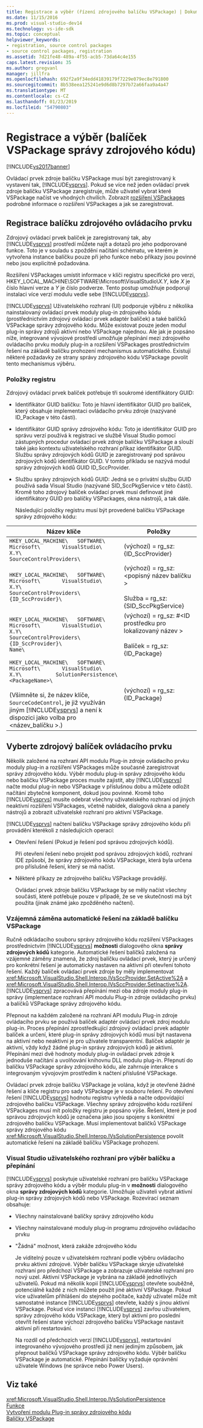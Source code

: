 ```yaml
---
title: Registrace a výběr (řízení zdrojového balíčku VSPackage) | Dokumentace Microsoftu
ms.date: 11/15/2016
ms.prod: visual-studio-dev14
ms.technology: vs-ide-sdk
ms.topic: conceptual
helpviewer_keywords:
- registration, source control packages
- source control packages, registration
ms.assetid: 7d21fe48-489a-4f55-acb5-73da64c4e155
caps.latest.revision: 35
ms.author: gregvanl
manager: jillfra
ms.openlocfilehash: 692f2a9f34edd41839179f7229e079ec8e791800
ms.sourcegitcommit: 8b538eea125241e9d6d8b7297b72a66faa9a4a47
ms.translationtype: MT
ms.contentlocale: cs-CZ
ms.lasthandoff: 01/23/2019
ms.locfileid: "54790803"
---
```

# <a name="registration-and-selection-source-control-vspackage"></a>Registrace a výběr (balíček VSPackage správy zdrojového kódu)
[!INCLUDE[vs2017banner](../../includes/vs2017banner.md)]

Ovládací prvek zdroje balíčku VSPackage musí být zaregistrovaný k vystavení tak, [!INCLUDE[vsprvs](../../includes/vsprvs-md.md)]. Pokud se více než jeden ovládací prvek zdroje balíčku VSPackage zaregistruje, může uživatel vybrat které VSPackage načíst ve vhodných chvílích. Zobrazit [rozšíření VSPackages](../../extensibility/internals/vspackages.md) podrobné informace o rozšíření VSPackages a jak se zaregistrovat.  
  
## <a name="registering-a-source-control-package"></a>Registrace balíčku zdrojového ovládacího prvku  
 Zdrojový ovládací prvek balíček je zaregistrovaný tak, aby [!INCLUDE[vsprvs](../../includes/vsprvs-md.md)] prostředí můžete najít a dotazů pro jeho podporované funkce. Toto je v souladu s zpoždění načítání schématu, ve kterém je vytvořena instance balíčku pouze při jeho funkce nebo příkazy jsou povinné nebo jsou explicitně požadována.  
  
 Rozšíření VSPackages umístit informace v klíči registru specifické pro verzi, HKEY_LOCAL_MACHINE\SOFTWARE\Microsoft\VisualStudio\\*X.Y*, kde *X* je číslo hlavní verze a *Y* je číslo podverze. Tento postup umožňuje podporují instalaci více verzí modulu vedle sebe [!INCLUDE[vsprvs](../../includes/vsprvs-md.md)].  
  
 [!INCLUDE[vsprvs](../../includes/vsprvs-md.md)] Uživatelského rozhraní (UI) podporuje výběru z několika nainstalovaný ovládací prvek moduly plug-in zdrojového kódu (prostřednictvím zdrojový ovládací prvek adaptér balíček) a také balíčků VSPackage správy zdrojového kódu. Může existovat pouze jeden modul plug-in správy zdrojů aktivní nebo VSPackage najednou. Ale jak je popsáno níže, integrované vývojové prostředí umožňuje přepínání mezi zdrojového ovládacího prvku moduly plug-in a rozšíření VSPackages prostřednictvím řešení na základě balíčku prohození mechanismus automatického. Existují některé požadavky ze strany správy zdrojového kódu VSPackage povolit tento mechanismus výběru.  
  
### <a name="registry-entries"></a>Položky registru  
 Zdrojový ovládací prvek balíček potřebuje tři soukromé identifikátory GUID:  
  
- Identifikátor GUID balíčku: Toto je hlavní identifikátor GUID pro balíček, který obsahuje implementaci ovládacího prvku zdroje (nazývané ID_Package v této části).  
  
- Identifikátor GUID správy zdrojového kódu: Toto je identifikátor GUID pro správu verzí používá k registraci ve službě Visual Studio pomocí zástupných procedur ovládací prvek zdroje balíčku VSPackage a slouží také jako kontextu uživatelského rozhraní příkaz identifikátor GUID. Službu správy zdrojových kódů GUID je zaregistrovaný pod správou zdrojových kódů identifikátor GUID. V tomto příkladu se nazývá modul správy zdrojových kódů GUID ID_SccProvider.  
  
- Službu správy zdrojových kódů GUID: Jedná se o privátní službu GUID používá sada Visual Studio (nazývané SID_SccPkgService v této části). Kromě toho zdrojový balíček ovládací prvek musí definovat jiné identifikátory GUID pro balíčky VSPackages, okna nástrojů, a tak dále.  
  
  Následující položky registru musí být provedené balíčku VSPackage správy zdrojového kódu:  
  
|Název klíče|Položky|  
|--------------|-------------|  
|`HKEY_LOCAL_MACHINE\   SOFTWARE\     Microsoft\       VisualStudio\         X.Y\           SourceControlProviders\`|(výchozí) = rg_sz: {ID_SccProvider}|  
|`HKEY_LOCAL_MACHINE\   SOFTWARE\     Microsoft\       VisualStudio\         X.Y\           SourceControlProviders\             {ID_SccProvider}\`|(výchozí) = rg_sz:\<popisný název balíčku ><br /><br /> Služba = rg_sz: {SID_SccPkgService}|  
|`HKEY_LOCAL_MACHINE\   SOFTWARE\     Microsoft\       VisualStudio\         X.Y\           SourceControlProviders\             {ID_SccProvider}\               Name\`|(výchozí) = rg_sz: #\<ID prostředku pro lokalizovaný název ><br /><br /> Balíček = rg_sz: {ID_Package}|  
|`HKEY_LOCAL_MACHINE\   SOFTWARE\     Microsoft\       VisualStudio\         X.Y\           SolutionPersistence\             <PackageName>\`<br /><br /> (Všimněte si, že název klíče, `SourceCodeControl`, je již využíván jiným [!INCLUDE[vsprvs](../../includes/vsprvs-md.md)] a není k dispozici jako volba pro \<název_balíčku >.)|(výchozí) = rg_sz: {ID_Package}|  
  
## <a name="selecting-a-source-control-package"></a>Vyberte zdrojový balíček ovládacího prvku  
 Několik založené na rozhraní API modulu Plug-in zdroje ovládacího prvku moduly plug-in a rozšíření VSPackages může současně zaregistrovat správy zdrojového kódu. Výběr modulu plug-in správy zdrojového kódu nebo balíčku VSPackage proces musíte zajistit, aby [!INCLUDE[vsprvs](../../includes/vsprvs-md.md)] načte modul plug-in nebo VSPackage v příslušnou dobu a můžete odložit načítání zbytečné komponent, dokud jsou povinné. Kromě toho [!INCLUDE[vsprvs](../../includes/vsprvs-md.md)] musíte odebrat všechny uživatelského rozhraní od jiných neaktivní rozšíření VSPackages, včetně nabídek, dialogová okna a panely nástrojů a zobrazit uživatelské rozhraní pro aktivní VSPackage.  
  
 [!INCLUDE[vsprvs](../../includes/vsprvs-md.md)] načtení balíčku VSPackage správy zdrojového kódu při provádění kterékoli z následujících operací:  
  
- Otevření řešení (Pokud je řešení pod správou zdrojových kódů).  
  
   Při otevření řešení nebo projekt pod správou zdrojových kódů, rozhraní IDE způsobí, že správy zdrojového kódu VSPackage, která byla určena pro příslušné řešení, který se má načíst.  
  
- Některé příkazy ze zdrojového balíčku VSPackage provádějí.  
  
  Ovládací prvek zdroje balíčku VSPackage by se měly načíst všechny součásti, které potřebuje pouze v případě, že se ve skutečnosti má být použita (jinak známé jako zpožděného načtení).  
  
### <a name="automatic-solution-based-vspackage-swapping"></a>Vzájemná záměna automatické řešení na základě balíčku VSPackage  
 Ručně odkládacího souboru správy zdrojového kódu rozšíření VSPackages prostřednictvím [!INCLUDE[vsprvs](../../includes/vsprvs-md.md)] **možnosti** dialogového okna **správy zdrojových kódů** kategorie. Automatické řešení balíčků založená na vzájemné záměny znamená, že zdroj balíčku ovládací prvek, který je určený pro konkrétní řešení je automaticky nastaven na aktivní při otevření tohoto řešení. Každý balíček ovládací prvek zdroje by měly implementovat <xref:Microsoft.VisualStudio.Shell.Interop.IVsSccProvider.SetActive%2A> a <xref:Microsoft.VisualStudio.Shell.Interop.IVsSccProvider.SetInactive%2A>. [!INCLUDE[vsprvs](../../includes/vsprvs-md.md)] zpracovává přepínání mezi oba zdroje moduly plug-in správy (implementace rozhraní API modulu Plug-in zdroje ovládacího prvku) a balíčků VSPackage správy zdrojového kódu.  
  
 Přepnout na každém založené na rozhraní API modulu Plug-in zdroje ovládacího prvku se používá balíček adaptér ovládací prvek zdroj modulu plug-in. Proces přepínání zprostředkující zdrojový ovládací prvek adaptér balíček a určení, které plug-in správy zdrojových kódů musí být nastavena na aktivní nebo neaktivní je pro uživatele transparentní. Balíček adaptér je aktivní, vždy když žádné plug-in správy zdrojových kódů je aktivní. Přepínání mezi dvě hodnoty moduly plug-in ovládací prvek zdroje k jednoduše načítání a uvolňování knihovnu DLL modulu plug-in. Přepnutí do balíčku VSPackage správy zdrojového kódu, ale zahrnuje interakce s integrovaným vývojovým prostředím k načtení příslušné VSPackage.  
  
 Ovládací prvek zdroje balíčku VSPackage je volána, když je otevřené žádné řešení a klíče registru pro sady VSPackage je v souboru řešení. Po otevření řešení [!INCLUDE[vsprvs](../../includes/vsprvs-md.md)] hodnotu registru vyhledá a načte odpovídající zdrojového balíčku VSPackage. Všechny správy zdrojového kódu rozšíření VSPackages musí mít položky registru je popsáno výše. Řešení, které je pod správou zdrojových kódů je označena jako jsou spojeny s konkrétní zdrojového balíčku VSPackage. Musí implementovat balíčků VSPackage správy zdrojového kódu <xref:Microsoft.VisualStudio.Shell.Interop.IVsSolutionPersistence> povolit automatické řešení na základě balíčku VSPackage prohození.  
  
### <a name="visual-studio-ui-for-package-selection-and-switching"></a>Visual Studio uživatelského rozhraní pro výběr balíčku a přepínání  
 [!INCLUDE[vsprvs](../../includes/vsprvs-md.md)] poskytuje uživatelské rozhraní pro balíčku VSPackage správy zdrojového kódu a výběr modulu plug-in v **možnosti** dialogového okna **správy zdrojových kódů** kategorie. Umožňuje uživateli vybrat aktivní plug-in správy zdrojových kódů nebo VSPackage. Rozevírací seznam obsahuje:  
  
- Všechny nainstalované balíčky správy zdrojového kódu  
  
- Všechny nainstalované moduly plug-in programu zdrojového ovládacího prvku  
  
- "Žádná" možnost, která zakáže zdrojového kódu  
  
  Je viditelný pouze v uživatelském rozhraní podle výběru ovládacího prvku aktivní zdrojové. Výběr balíčku VSPackage skryje uživatelské rozhraní pro předchozí VSPackage a zobrazuje uživatelské rozhraní pro nový uzel. Aktivní VSPackage je vybrána na základě jednotlivých uživatelů. Pokud má několik kopií [!INCLUDE[vsprvs](../../includes/vsprvs-md.md)] otevřete souběžně, potenciálně každé z nich můžete použít jiné aktivní VSPackage. Pokud více uživatelům přihlášení do stejného počítače, každý uživatel může mít samostatné instance [!INCLUDE[vsprvs](../../includes/vsprvs-md.md)] otevřete, každý s jinou aktivní VSPackage. Pokud více instancí [!INCLUDE[vsprvs](../../includes/vsprvs-md.md)] zavřou uživatelem, správy zdrojového kódu VSPackage, který byl aktivní pro poslední otevřít řešení stane výchozí zdrojového balíčku VSPackage nastavit aktivní při restartování.  
  
  Na rozdíl od předchozích verzí [!INCLUDE[vsprvs](../../includes/vsprvs-md.md)], restartování integrovaného vývojového prostředí již není jediným způsobem, jak přepnout balíčků VSPackage správy zdrojového kódu. Výběr balíčku VSPackage je automatické. Přepínání balíčky vyžaduje oprávnění uživatele Windows (ne správce nebo Power Users).  
  
## <a name="see-also"></a>Viz také  
 <xref:Microsoft.VisualStudio.Shell.Interop.IVsSolutionPersistence>   
 [Funkce](../../extensibility/internals/source-control-vspackage-features.md)   
 [Vytvoření modulu Plug-in správy zdrojového kódu](../../extensibility/internals/creating-a-source-control-plug-in.md)   
 [Balíčky VSPackage](../../extensibility/internals/vspackages.md)
